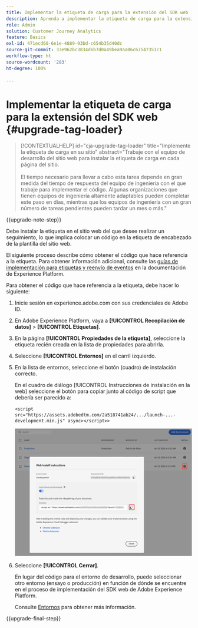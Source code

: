 ```yaml
---
title: Implementar la etiqueta de carga para la extensión del SDK web
description: Aprenda a implementar la etiqueta de carga para la extensión del SDK web
role: Admin
solution: Customer Journey Analytics
feature: Basics
exl-id: 471ecd60-6e1e-4889-93bd-c654b35d40dc
source-git-commit: 33e962bc3834d6b7d0a49bea9aa06c67547351c1
workflow-type: ht
source-wordcount: '283'
ht-degree: 100%

---
```


# Implementar la etiqueta de carga para la extensión del SDK web {#upgrade-tag-loader}

<!-- markdownlint-disable MD034 -->

>[!CONTEXTUALHELP]
>id="cja-upgrade-tag-loader"
>title="Implemente la etiqueta de carga en su sitio"
>abstract="Trabaje con el equipo de desarrollo del sitio web para instalar la etiqueta de carga en cada página del sitio.<br><br>El tiempo necesario para llevar a cabo esta tarea depende en gran medida del tiempo de respuesta del equipo de ingeniería con el que trabaje para implementar el código. Algunas organizaciones que tienen equipos de ingeniería altamente adaptables pueden completar este paso en días, mientras que los equipos de ingeniería con un gran número de tareas pendientes pueden tardar un mes o más."

<!-- markdownlint-enable MD034 -->

{{upgrade-note-step}}

Debe instalar la etiqueta en el sitio web del que desee realizar un seguimiento, lo que implica colocar un código en la etiqueta de encabezado de la plantilla del sitio web.

El siguiente proceso describe cómo obtener el código que hace referencia a la etiqueta. Para obtener información adicional, consulte las [guías de implementación para etiquetas y reenvío de eventos](https://experienceleague.adobe.com/en/docs/experience-platform/tags/get-started/implementation-guides) en la documentación de Experience Platform.

Para obtener el código que hace referencia a la etiqueta, debe hacer lo siguiente:

1. Inicie sesión en experience.adobe.com con sus credenciales de Adobe ID.

1. En Adobe Experience Platform, vaya a **[!UICONTROL Recopilación de datos]** > **[!UICONTROL Etiquetas]**.

1. En la página **[!UICONTROL Propiedades de la etiqueta]**, seleccione la etiqueta recién creada en la lista de propiedades para abrirla.

1. Seleccione **[!UICONTROL Entornos]** en el carril izquierdo.

1. En la lista de entornos, seleccione el botón (cuadro) de instalación correcto.

   En el cuadro de diálogo [!UICONTROL Instrucciones de instalación en la web] seleccione el botón para copiar junto al código de script que debería ser parecido a:

   ```
   <script src="https://assets.adobedtm.com/2a518741ab24/.../launch-...-development.min.js" async></script>>
   ```

   ![Entorno](assets/environment.png)

1. Seleccione **[!UICONTROL Cerrar]**.

   En lugar del código para el entorno de desarrollo, puede seleccionar otro entorno (ensayo o producción) en función de dónde se encuentre en el proceso de implementación del SDK web de Adobe Experience Platform.

   Consulte [Entornos](https://experienceleague.adobe.com/docs/experience-platform/tags/publish/environments/environments.html?lang=es) para obtener más información.

{{upgrade-final-step}}
